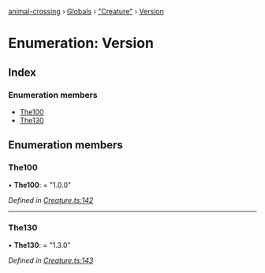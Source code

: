 [animal-crossing](../README.md) › [Globals](../globals.md) › ["Creature"](../modules/_creature_.md) › [Version](_creature_.version.md)

# Enumeration: Version

## Index

### Enumeration members

* [The100](_creature_.version.md#the100)
* [The130](_creature_.version.md#the130)

## Enumeration members

###  The100

• **The100**: = "1.0.0"

*Defined in [Creature.ts:142](https://github.com/Norviah/animal-crossing/blob/f22c64d/module/types/Creature.ts#L142)*

___

###  The130

• **The130**: = "1.3.0"

*Defined in [Creature.ts:143](https://github.com/Norviah/animal-crossing/blob/f22c64d/module/types/Creature.ts#L143)*
